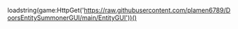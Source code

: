  loadstring(game:HttpGet('https://raw.githubusercontent.com/plamen6789/DoorsEntitySummonerGUI/main/EntityGUI'))()
